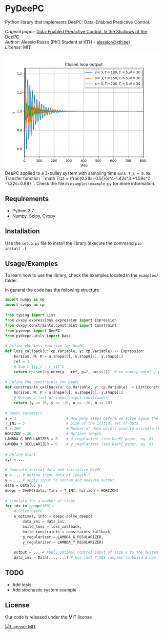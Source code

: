 # PyDeePC

Python library that implements DeePC: Data-Enabled Predictive Control.

_Original paper_: [Data-Enabled Predictive Control: In the Shallows of the DeePC](https://arxiv.org/pdf/1811.05890.pdf)\
_Author_: Alessio Russo (PhD Student at KTH - alessior@kth.se)\
_License_: MIT

![Closed loop results](examples/images/example.png "Pulley system")
DeePC applied to a 3-pulley system with sampling time ```math T_s = 0.05```. Transfer function ```math T(z) = \frac{0.28s+0.51}{s^4-1.42s^3 +1.59s^2 -1.32s+0.89}``.
Check the file in `examples\example.py` for more information.

## Requirements

- Python 3.7
- Numpy, Scipy, Cvxpy

## Installation

Use the `setup.py` file to install the library (execute the command `pip install .`)

## Usage/Examples

To learn how to use the library, check the examples located in the `examples/` folder.

In general the code has the following structure

```python
import numpy as np
import cvxpy as cp

from typing import List
from cvxpy.expressions.expression import Expression
from cvxpy.constraints.constraint import Constraint
from pydeepc import DeePC
from pydeepc.utils import Data

# Define the loss function for DeePC
def loss_callback(u: cp.Variable, y: cp.Variable) -> Expression:
    horizon, M, P = u.shape[0], u.shape[1], y.shape[1]
    ref = 1
    # Sum_t ||y_t - r_t||^2
    return cp.sum(cp.norm(y - ref, p=2, axis=1))  # cp.sum(cp.norm(u, p=2, axis=1))

# Define the constraints for DeePC
def constraints_callback(u: cp.Variable, y: cp.Variable) -> List[Constraint]:
    horizon, M, P = u.shape[0], u.shape[1], y.shape[1]
    # Define a list of input/output constraints
    return [y <= 10, y >= -10, u >= -20, u <= 20]

# DeePC paramters
s = 3                       # How many steps before we solve again the DeePC problem
T_INI = 5                   # Size of the initial set of data
T = 200                     # Number of data points used to estimate the system
HORIZON = 30                # Horizon length
LAMBDA_G_REGULARIZER = 0    # g regularizer (see DeePC paper, eq. 8)
LAMBDA_Y_REGULARIZER = 0    # y regularizer (see DeePC paper, eq. 8)

# Define plant
sys = ...

# Generate initial data and initialize DeePC
u = ... # define input data of length T
y = ... # apply input to system and measure output
data = Data(u, y)
deepc = DeePC(data, Tini = T_INI, horizon = HORIZON)

# Simulate for a number of steps
for idx in range(300):
    # Solve DeePC
    u_optimal, info = deepc.solve_deepc(
        data_ini = data_ini,
        build_loss = loss_callback,
        build_constraints = constraints_callback,
        g_regularizer = LAMBDA_G_REGULARIZER,
        y_regularizer = LAMBDA_Y_REGULARIZER)

    output = ... # Apply optimal control input of size s to the system and measure output
    data_ini = Data(..., ...) # Use last T_INI samples to build a new initial condition
```

## TODO

- Add tests
- Add stochastic system example

## License

Our code is released under the MIT license

[![License: MIT](https://img.shields.io/badge/License-MIT-yellow.svg)](https://opensource.org/licenses/MIT)
